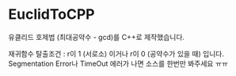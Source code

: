 # EuclidToCPP
유클리드 호제법 (최대공약수 - gcd)를 C++로 제작했습니다.

재귀함수 탈출조건 : r이 1 (서로소) 이거나 r이 0 (공약수가 있을 때) 입니다. Segmentation Error나 TimeOut 에러가 나면 소스를 한번만 봐주세요 ㅠㅠ
